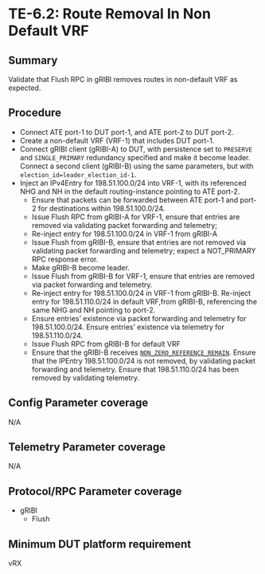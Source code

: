 # TE-6.2: Route Removal In Non Default VRF

## Summary

Validate that Flush RPC in gRIBI removes routes in non-default VRF as expected.

## Procedure

*   Connect ATE port-1 to DUT port-1, and ATE port-2 to DUT port-2.
*   Create a non-default VRF (VRF-1) that includes DUT port-1.
*   Connect gRIBI client (gRIBI-A) to DUT, with persistence set to `PRESERVE`
    and `SINGLE_PRIMARY` redundancy specified and make it become leader. Connect
    a second client (gRIBI-B) using the same parameters, but with
    `election_id=leader_election_id-1`.
*   Inject an IPv4Entry for 198.51.100.0/24 into VRF-1, with its referenced NHG
    and NH in the default routing-instance pointing to ATE port-2.
    *   Ensure that packets can be forwarded between ATE port-1 and port-2 for
        destinations within 198.51.100.0/24.
    *   Issue Flush RPC from gRIBI-A for VRF-1, ensure that entries are removed
        via validating packet forwarding and telemetry;
    *   Re-inject entry for 198.51.100.0/24 in VRF-1 from gRIBI-A
    *   Issue Flush from gRIBI-B, ensure that entries are not removed via
        validating packet forwarding and telemetry; expect a NOT_PRIMARY RPC
        response error.
    *   Make gRIBI-B become leader.
    *   Issue Flush from gRIBI-B for VRF-1, ensure that entries are removed via
        packet forwarding and telemetry.
    *   Re-inject entry for 198.51.100.0/24 in VRF-1 from gRIBI-B. Re-inject
        entry for 198.51.110.0/24 in default VRF,from gRIBI-B, referencing the
        same NHG and NH pointing to port-2.
    *   Ensure entries’ existence via packet forwarding and telemetry for
        198.51.100.0/24. Ensure entries’ existence via telemetry for
        198.51.110.0/24.
    *   Issue Flush RPC from gRIBI-B for default VRF
    *   Ensure that the gRIBI-B receives
        [`NON_ZERO_REFERENCE_REMAIN`](https://github.com/openconfig/gribi/blob/08d53dffce45e942c6e7f07521c58b557984e4b7/v1/proto/service/gribi.proto#L557).
        Ensure that the IPEntry 198.51.100.0/24 is not removed, by validating
        packet forwarding and telemetry. Ensure that 198.51.110.0/24 has been
        removed by validating telemetry.

## Config Parameter coverage

N/A

## Telemetry Parameter coverage

N/A

## Protocol/RPC Parameter coverage

*   gRIBI
    *   Flush

## Minimum DUT platform requirement

vRX
